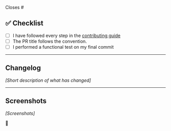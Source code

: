 Closes #<issue>

## ✅ Checklist

- [ ] I have followed every step in the [contributing guide]([https://github.com/t3-oss/create-t3-app/blob/main/CONTRIBUTING.md](https://github.com/triggerdotdev/trigger.dev/blob/82c5965e8a173f4fc805befa0cb2c8cf3519bc17/CONTRIBUTING.md))
- [ ] The PR title follows the convention.
- [ ] I performed a functional test on my final commit

---

## Changelog

_[Short description of what has changed]_

---

## Screenshots

_[Screenshots]_

💯
